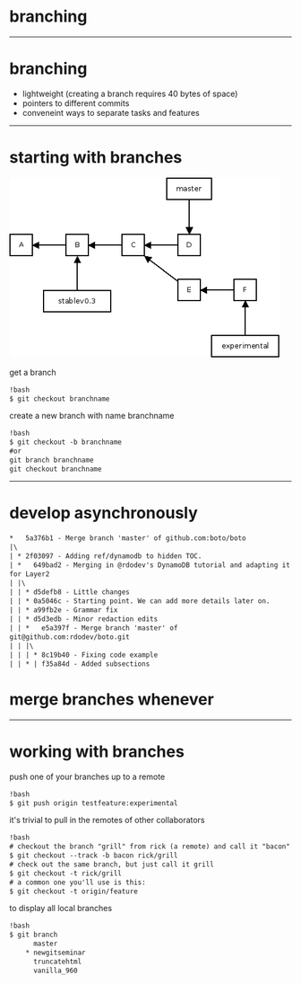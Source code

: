 branching
=========

---

# branching

* lightweight (creating a branch requires 40 bytes of space)
* pointers to different commits
* conveneint ways to separate tasks and features

---
# starting with branches

![](img/branching_intro.png)

get a branch

	!bash
	$ git checkout branchname

create a new branch with name branchname

	!bash
	$ git checkout -b branchname
	#or
	git branch branchname
	git checkout branchname

---

# develop asynchronously
	*   5a376b1 - Merge branch 'master' of github.com:boto/boto
	|\
	| * 2f03097 - Adding ref/dynamodb to hidden TOC.
	| *   649bad2 - Merging in @rdodev's DynamoDB tutorial and adapting it for Layer2
	| |\
	| | * d5defb8 - Little changes
	| | * 0a5046c - Starting point. We can add more details later on.
	| | * a99fb2e - Grammar fix
	| | * d5d3edb - Minor redaction edits
	| | *   e5a397f - Merge branch 'master' of git@github.com:rdodev/boto.git
	| | |\
	| | | * 8c19b40 - Fixing code example
	| | * | f35a84d - Added subsections

# merge branches whenever

---

# working with branches

push one of your branches up to a remote

	!bash
	$ git push origin testfeature:experimental

it's trivial to pull in the remotes of other collaborators

	!bash
	# checkout the branch "grill" from rick (a remote) and call it "bacon"
	$ git checkout --track -b bacon rick/grill
	# check out the same branch, but just call it grill
	$ git checkout -t rick/grill
	# a common one you'll use is this:
	$ git checkout -t origin/feature

to display all local branches

	!bash
	$ git branch
		  master
		* newgitseminar
		  truncatehtml
		  vanilla_960

